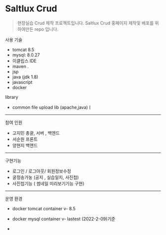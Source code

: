 # Saltlux Crud

>현장실습 Crud 제작 프로젝트입니다.
>Saltlux Crud 홍페이지 제작및 배포를 위하여만든 repo 입니다.


사용 기술 

- tomcat 8.5
- mysql:  8.0.27
- 이클립스 IDE 
- maven .
- jsp
- java (jdk 1.8)
- javascript
- docker

library
- common file upload lib (apache,java)ㅣ
<hr/>


참여 인원

- 고지민  총괄, 서버 , 백엔드
- 서순원  프론트
- 양현지  백앤드

<hr />

구현기능

- 로그인 / 로그아웃/ 회원정보수정 
- 굴정송가눙 (공지 , 실습일지, 사진첩)
- 사진첩기능 ( 썸네일 미리보기기능 구현)


<hr />

운영 환경

- docker  tomcat container  v- 8.5
- docker  mysql container  v- lastest (2022-2-09)기준

- 
